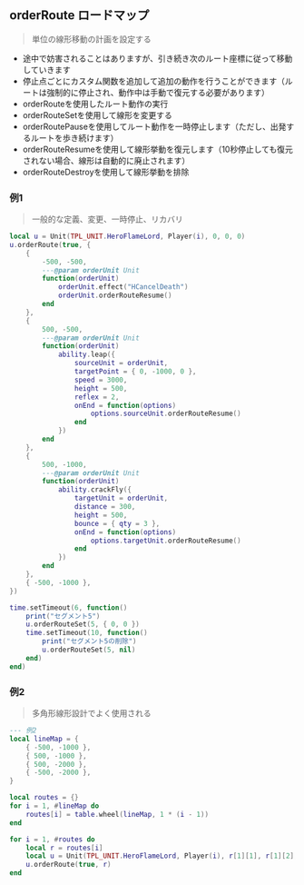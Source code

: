 ## orderRoute ロードマップ

> 単位の線形移動の計画を設定する

* 途中で妨害されることはありますが、引き続き次のルート座標に従って移動していきます
* 停止点ごとにカスタム関数を追加して追加の動作を行うことができます（ルートは強制的に停止され、動作中は手動で復元する必要があります）
* orderRouteを使用したルート動作の実行
* orderRouteSetを使用して線形を変更する
* orderRoutePauseを使用してルート動作を一時停止します（ただし、出発するルートを歩き続けます）
* orderRouteResumeを使用して線形挙動を復元します（10秒停止しても復元されない場合、線形は自動的に廃止されます）
* orderRouteDestroyを使用して線形挙動を排除

### 例1

> 一般的な定義、変更、一時停止、リカバリ

```lua
local u = Unit(TPL_UNIT.HeroFlameLord, Player(i), 0, 0, 0)
u.orderRoute(true, {
    {
        -500, -500,
        ---@param orderUnit Unit
        function(orderUnit)
            orderUnit.effect("HCancelDeath")
            orderUnit.orderRouteResume()
        end
    },
    {
        500, -500,
        ---@param orderUnit Unit
        function(orderUnit)
            ability.leap({
                sourceUnit = orderUnit,
                targetPoint = { 0, -1000, 0 },
                speed = 3000,
                height = 500,
                reflex = 2,
                onEnd = function(options)
                    options.sourceUnit.orderRouteResume()
                end
            })
        end
    },
    {
        500, -1000,
        ---@param orderUnit Unit
        function(orderUnit)
            ability.crackFly({
                targetUnit = orderUnit,
                distance = 300,
                height = 500,
                bounce = { qty = 3 },
                onEnd = function(options)
                    options.targetUnit.orderRouteResume()
                end
            })
        end
    },
    { -500, -1000 },
})

time.setTimeout(6, function()
    print("セグメント5")
    u.orderRouteSet(5, { 0, 0 })
    time.setTimeout(10, function()
        print("セグメント5の削除")
        u.orderRouteSet(5, nil)
    end)
end)
```

### 例2

> 多角形線形設計でよく使用される

```lua
--- 例2
local lineMap = {
    { -500, -1000 },
    { 500, -1000 },
    { 500, -2000 },
    { -500, -2000 },
}

local routes = {}
for i = 1, #lineMap do
    routes[i] = table.wheel(lineMap, 1 * (i - 1))
end

for i = 1, #routes do
    local r = routes[i]
    local u = Unit(TPL_UNIT.HeroFlameLord, Player(i), r[1][1], r[1][2], 0)
    u.orderRoute(true, r)
end
```
